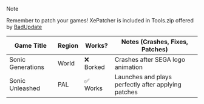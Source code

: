 > [!NOTE]
> Remember to patch your games! XePatcher is included in Tools.zip offered by [BadUpdate](https://github.com/grimdoomer/Xbox360BadUpdate/releases/latest)

| Game Title | Region | Works? | Notes (Crashes, Fixes, Patches) |
|----------------|----------|------------|--------------------------------------|
| Sonic Generations | World | ❌ Borked | Crashes after SEGA logo animation         |
| Sonic Unleashed | PAL | ✅ Works | Launches and plays perfectly after applying patches |
